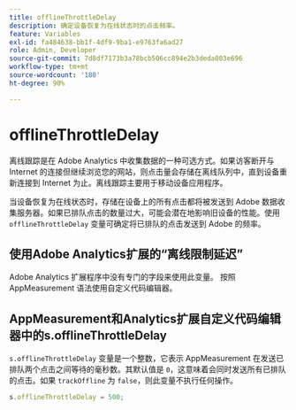 ```yaml
---
title: offlineThrottleDelay
description: 确定设备恢复为在线状态时的点击频率。
feature: Variables
exl-id: fa484638-bb1f-4df9-9ba1-e9763fa6ad27
role: Admin, Developer
source-git-commit: 7d8df7173b3a78bcb506cc894e2b3deda003e696
workflow-type: tm+mt
source-wordcount: '180'
ht-degree: 90%

---
```


# offlineThrottleDelay

离线跟踪是在 Adobe Analytics 中收集数据的一种可选方式。如果访客断开与 Internet 的连接但继续浏览您的网站，则点击量会存储在离线队列中，直到设备重新连接到 Internet 为止。离线跟踪主要用于移动设备应用程序。

当设备恢复为在线状态时，存储在设备上的所有点击都将被发送到 Adobe 数据收集服务器。如果已排队点击的数量过大，可能会潜在地影响旧设备的性能。使用 `offlineThrottleDelay` 变量可确定将已排队的点击发送到 Adobe 的频率。

## 使用Adobe Analytics扩展的“离线限制延迟”

Adobe Analytics 扩展程序中没有专门的字段来使用此变量。 按照 AppMeasurement 语法使用自定义代码编辑器。

## AppMeasurement和Analytics扩展自定义代码编辑器中的s.offlineThrottleDelay

`s.offlineThrottleDelay` 变量是一个整数，它表示 AppMeasurement 在发送已排队两个点击之间等待的毫秒数。其默认值是 `0`，这意味着会同时发送所有已排队的点击。如果 `trackOffline` 为 `false`，则此变量不执行任何操作。

```js
s.offlineThrottleDelay = 500;
```
